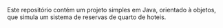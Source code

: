 Este repositório contém um projeto simples em Java, orientado à objetos, que simula um sistema de reservas de quarto de hoteis. 
